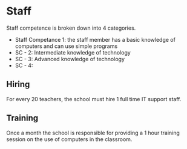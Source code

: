# Staff

Staff competence is broken down into 4 categories.

* Staff Competance 1: the staff member has a basic knowledge of computers and can use simple programs
* SC - 2: Intermediate knowledge of technology
* SC - 3: Advanced knowledge of technology
* SC - 4: 

## Hiring

For every 20 teachers, the school must hire 1 full time IT support staff.

## Training

Once a month the school is responsible for providing a 1 hour training session on the use of computers in the classroom.
